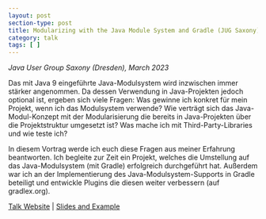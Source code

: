 ```yaml
---
layout: post
section-type: post
title: Modularizing with the Java Module System and Gradle (JUG Saxony)
category: talk
tags: [ ]
---
```


_Java User Group Saxony (Dresden), March 2023_

Das mit Java 9 eingeführte Java-Modulsystem wird inzwischen immer stärker angenommen. Da dessen Verwendung in Java-Projekten jedoch optional ist, ergeben sich viele Fragen: Was gewinne ich konkret für mein Projekt, wenn ich das Modulsystem verwende? Wie verträgt sich das Java-Modul-Konzept mit der Modularisierung die bereits in Java-Projekten über die Projektstruktur umgesetzt ist? Was mache ich mit Third-Party-Libraries und wie teste ich?

In diesem Vortrag werde ich euch diese Fragen aus meiner Erfahrung beantworten. Ich begleite zur Zeit ein Projekt, welches die Umstellung auf das Java-Modulsystem (mit Gradle) erfolgreich durchgeführt hat. Außerdem war ich an der Implementierung des Java-Modulsystem-Supports in Gradle beteiligt und entwickle Plugins die diesen weiter verbessern (auf gradlex.org).

<a href="https://jugsaxony.org/timeline/2023/3/9/Java-Modulsystem">Talk Website</a>
|
<a href="https://github.com/jjohannes/java-module-system">Slides and Example</a>
